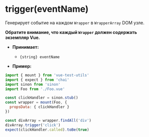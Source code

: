# trigger(eventName)

Генерирует событие на каждом `Wrapper` в `WrapperArray` DOM узле.

**Обратите внимание, что каждый `Wrapper` должен содержать экземпляр Vue.**

- **Принимает:**
  - `{string} eventName`

- **Пример:**

```js
import { mount } from 'vue-test-utils'
import { expect } from 'chai'
import sinon from 'sinon'
import Foo from './Foo.vue'

const clickHandler = sinon.stub()
const wrapper = mount(Foo, {
  propsData: { clickHandler }
})

const divArray = wrapper.findAll('div')
divArray.trigger('click')
expect(clickHandler.called).toBe(true)
```
